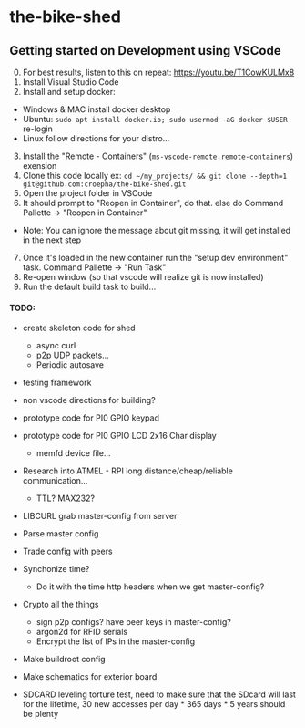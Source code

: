 # the-bike-shed




## Getting started on Development using VSCode
0. For best results, listen to this on repeat: https://youtu.be/T1CowKULMx8
1. Install Visual Studio Code
2. Install and setup docker:
  - Windows & MAC install docker desktop
  - Ubuntu: `sudo apt install docker.io; sudo usermod -aG docker $USER` re-login
  - Linux follow directions for your distro...
3. Install the "Remote - Containers" (`ms-vscode-remote.remote-containers`)  exension
4. Clone this code locally ex: `cd ~/my_projects/ && git clone --depth=1 git@github.com:croepha/the-bike-shed.git`
5. Open the project folder in VSCode
6. It should prompt to "Reopen in Container", do that. else do Command Pallette -> "Reopen in Container"
  - Note: You can ignore the message about git missing, it will get installed in the next step
7. Once it's loaded in the new container run the "setup dev environment" task. Command Pallette -> "Run Task"
8. Re-open window (so that vscode will realize git is now installed)
9. Run the default build task to build...



#### TODO:
- create skeleton code for shed
  - async curl
  - p2p UDP packets...
  - Periodic autosave
- testing framework
- non vscode directions for building?
- prototype code for PI0 GPIO keypad
- prototype code for PI0 GPIO LCD 2x16 Char display
  - memfd device file...

- Research into ATMEL - RPI long distance/cheap/reliable communication...
  - TTL? MAX232?

- LIBCURL grab master-config from server
- Parse master config
- Trade config with peers

- Synchonize time?
  - Do it with the time http headers when we get master-config?

- Crypto all the things
  - sign p2p configs? have peer keys in master-config?
  - argon2d for RFID serials
  - Encrypt the list of IPs in the master-config

- Make buildroot config
- Make schematics for exterior board
- SDCARD leveling torture test, need to make sure that the SDcard will last for the lifetime, 30 new accesses per day * 365 days * 5 years should be plenty

